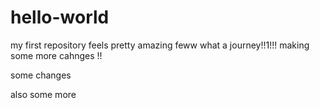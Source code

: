 # hello-world
my first repository
feels pretty amazing 
feww what a journey!!1!!!
making some more cahnges !!

some changes

also some more
